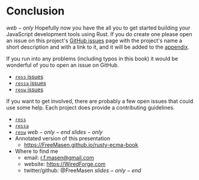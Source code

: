 # Conclusion
$web-only$
Hopefully now you have the all you to get started building your JavaScript development tools using Rust. If you do create one please open an issue on this project's [GitHub issues](https://github.com/FreeMasen/rusty-ecma-book/issues) page with the project's name a short description and with a link to it, and it will be added to the [appendix](/a.appendix/projects.html).

If you run into any problems (including typos in this book) it would be wonderful of you to open an issue on GitHub.

- [`ress` issues](https://github.com/FreeMasen/RESS/issues)
- [`ressa` issues](https://github.com/FreeMasen/RESSA/issues)
- [`resw` issues](https://github.com/FreeMasen/RESW/issues)

If you want to get involved, there are probably a few open issues that could use some help. Each project does provide a contributing guidelines.

- [`ress`](https://github.com/FreeMasen/RESSA/blob/master/CONTRIBUTING.md)
- [`ressa`](https://github.com/FreeMasen/RESSA/blob/master/CONTRIBUTING.md)
- [`resw`](https://github.com/FreeMasen/RESW#contributing)
$web-only-end$
$slides-only$
- Annotated version of this presentation
  - https://FreeMasen.github.io/rusty-ecma-book
- Where to find me
  - email: r.f.masen@gmail.com
  - website: https://WiredForge.com
  - twitter/github: @FreeMasen
$slides-only-end$
